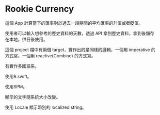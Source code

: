 #  Rookie Currency

這個 App 計算當下的匯率對於過去一段期間的平均匯率的升值或者貶值。

使用者可以輸入想參考的歷史資料的天數，透過 API 拿到歷史資料，拿到後儲存在本地，供日後使用。

這個 project 檔中有兩個 target，實作出的是同樣的邏輯，一個用 imperative 的方式寫，一個用 reactive(Combine) 的方式寫。

有實作多國語系。

使用R.swift。

使用SPM。

顯示的文字隨系統大小改變。

使用 Locale 顯示幣別的 localized string。

